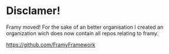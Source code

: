 # Disclamer!

Framy moved!
For the sake of an better organisation I created an organization wich does now contain all repos relating to framy.

https://github.com/FramyFramework

